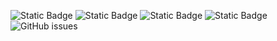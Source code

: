 ![Static Badge](https://img.shields.io/badge/blacklists-60-000000) ![Static Badge](https://img.shields.io/badge/blacklisted-3157192-cc0000) ![Static Badge](https://img.shields.io/badge/whitelisted-2243-00CC00) ![Static Badge](https://img.shields.io/badge/streaming_blacklist-28107-000000) ![GitHub issues](https://img.shields.io/github/issues/fabriziosalmi/blacklists)
